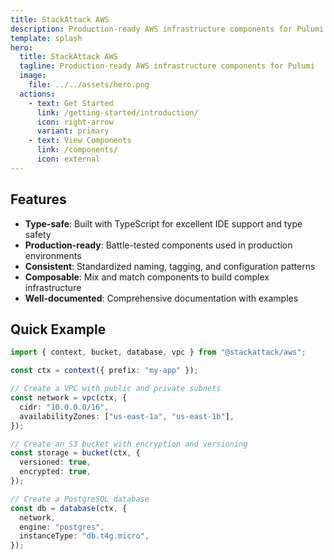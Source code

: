 ```yaml
---
title: StackAttack AWS
description: Production-ready AWS infrastructure components for Pulumi
template: splash
hero:
  title: StackAttack AWS
  tagline: Production-ready AWS infrastructure components for Pulumi
  image:
    file: ../../assets/hero.png
  actions:
    - text: Get Started
      link: /getting-started/introduction/
      icon: right-arrow
      variant: primary
    - text: View Components
      link: /components/
      icon: external
---
```


## Features

- **Type-safe**: Built with TypeScript for excellent IDE support and type safety
- **Production-ready**: Battle-tested components used in production environments  
- **Consistent**: Standardized naming, tagging, and configuration patterns
- **Composable**: Mix and match components to build complex infrastructure
- **Well-documented**: Comprehensive documentation with examples

## Quick Example

```typescript
import { context, bucket, database, vpc } from "@stackattack/aws";

const ctx = context({ prefix: "my-app" });

// Create a VPC with public and private subnets
const network = vpc(ctx, {
  cidr: "10.0.0.0/16",
  availabilityZones: ["us-east-1a", "us-east-1b"],
});

// Create an S3 bucket with encryption and versioning
const storage = bucket(ctx, {
  versioned: true,
  encrypted: true,
});

// Create a PostgreSQL database
const db = database(ctx, {
  network,
  engine: "postgres",
  instanceType: "db.t4g.micro",
});
```